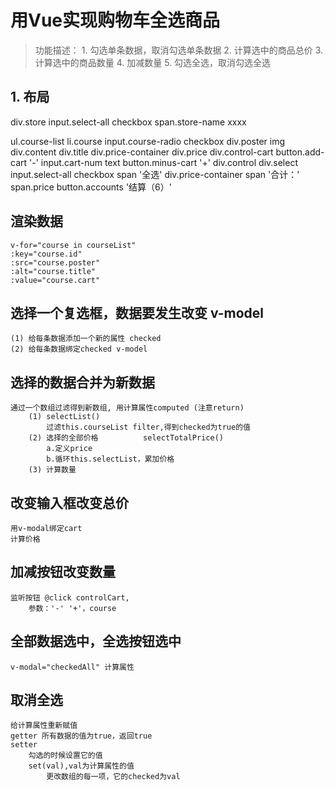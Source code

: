 # 用Vue实现购物车全选商品

> 功能描述：
    1. 勾选单条数据，取消勾选单条数据
    2. 计算选中的商品总价
    3. 计算选中的商品数量
    4. 加减数量
    5. 勾选全选，取消勾选全选

## 1. 布局

div.store
    input.select-all checkbox
    span.store-name xxxx

ul.course-list
    li.course
        input.course-radio checkbox
        div.poster
            img
        div.content
            div.title
            div.price-container
                div.price
                div.control-cart
                    button.add-cart '-'
                    input.cart-num text
                    button.minus-cart '+'
div.control
    div.select
        input.select-all checkbox
        span '全选'
    div.price-container
        span '合计：'
        span.price
        button.accounts '结算（6）'

## 渲染数据

    v-for="course in courseList"
    :key="course.id"
    :src="course.poster"
    :alt="course.title"
    :value="course.cart"

## 选择一个复选框，数据要发生改变 v-model

    (1) 给每条数据添加一个新的属性 checked
    (2) 给每条数据绑定checked v-model

## 选择的数据合并为新数据 

    通过一个数组过滤得到新数组, 用计算属性computed (注意return)
        (1) selectList()
            过滤this.courseList filter,得到checked为true的值
        (2) 选择的全部价格          selectTotalPrice()
            a.定义price
            b.循环this.selectList，累加价格
        (3) 计算数量 

## 改变输入框改变总价

    用v-modal绑定cart
    计算价格

## 加减按钮改变数量

    监听按钮 @click controlCart,
        参数：'-' '+'，course 

## 全部数据选中，全选按钮选中

    v-modal="checkedAll" 计算属性

## 取消全选

    给计算属性重新赋值
    getter 所有数据的值为true，返回true
    setter
        勾选的时候设置它的值
        set(val),val为计算属性的值
            更改数组的每一项，它的checked为val
